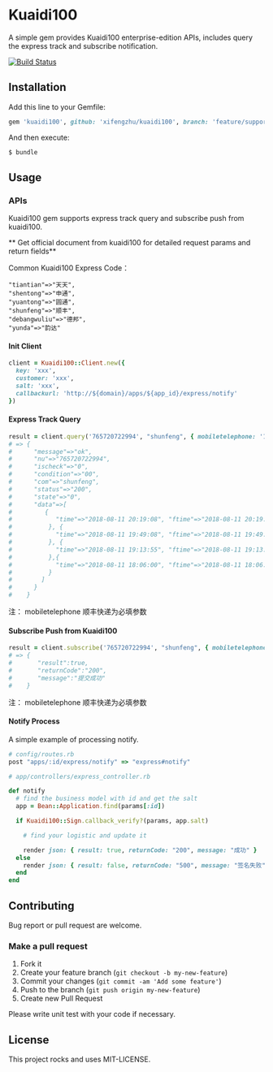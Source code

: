 # Kuaidi100

A simple gem provides Kuaidi100 enterprise-edition APIs, includes query the express track and subscribe notification.

[![Build Status](https://travis-ci.org/xifengzhu/kuaidi100.svg?branch=master)](https://travis-ci.org/xifengzhu/kuaidi100)

## Installation

Add this line to your Gemfile:

```ruby
gem 'kuaidi100', github: 'xifengzhu/kuaidi100', branch: 'feature/support-multi-client'
```

And then execute:

```sh
$ bundle
```

## Usage

### APIs

Kuaidi100 gem supports express track query and subscribe push from kuaidi100.

** Get official document from kuaidi100 for detailed request params and return fields**

Common Kuaidi100 Express Code：

```
"tiantian"=>"天天",
"shentong"=>"申通",
"yuantong"=>"圆通",
"shunfeng"=>"顺丰",
"debangwuliu"=>"德邦",
"yunda"=>"韵达"
```

#### Init Client

```ruby
client = Kuaidi100::Client.new({
  key: 'xxx',
  customer: 'xxx',
  salt: 'xxx',
  callbackurl: 'http://${domain}/apps/${app_id}/express/notify'
})
```

#### Express Track Query

```ruby
result = client.query('765720722994', "shunfeng", { mobiletelephone: '132xxxxxxx' })
# => {
#      "message"=>"ok",
#      "nu"=>"765720722994",
#      "ischeck"=>"0",
#      "condition"=>"00",
#      "com"=>"shunfeng",
#      "status"=>"200",
#      "state"=>"0",
#      "data"=>[
#         {
#            "time"=>"2018-08-11 20:19:08", "ftime"=>"2018-08-11 20:19:08", "context"=>"[广州市]快件到达 【广州番禺集散中心】"
#          }, {
#            "time"=>"2018-08-11 19:49:08", "ftime"=>"2018-08-11 19:49:08", "context"=>"[广州市]快件已发车"
#          }, {
#            "time"=>"2018-08-11 19:13:55", "ftime"=>"2018-08-11 19:13:55", "context"=>"[广州市]快件在【广州番禺石北营业点】已装车,准备发往 【广州番禺集散中心】"
#          },{
#            "time"=>"2018-08-11 18:06:00", "ftime"=>"2018-08-11 18:06:00", "context"=>"[广州市]顺丰速运 已收取快件"
#          }
#        ]
#      }
#    }
```
注： mobiletelephone 顺丰快递为必填参数

#### Subscribe Push from Kuaidi100

```ruby
result = client.subscribe('765720722994', "shunfeng", { mobiletelephone: '132xxxxxxxx' })
# => {
#       "result":true,
#       "returnCode":"200",
#       "message":"提交成功"
#    }
```
注： mobiletelephone 顺丰快递为必填参数

#### Notify Process

A simple example of processing notify.

```ruby
# config/routes.rb
post "apps/:id/express/notify" => "express#notify"

# app/controllers/express_controller.rb

def notify
  # find the business model with id and get the salt
  app = Bean::Application.find(params[:id])

  if Kuaidi100::Sign.callback_verify?(params, app.salt)

    # find your logistic and update it

    render json: { result: true, returnCode: "200", message: "成功" }
  else
    render json: { result: false, returnCode: "500", message: "签名失败" }, status: 500
  end
end
```

## Contributing

Bug report or pull request are welcome.

### Make a pull request

1. Fork it
2. Create your feature branch (`git checkout -b my-new-feature`)
3. Commit your changes (`git commit -am 'Add some feature'`)
4. Push to the branch (`git push origin my-new-feature`)
5. Create new Pull Request

Please write unit test with your code if necessary.

## License

This project rocks and uses MIT-LICENSE.
